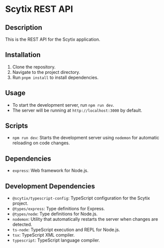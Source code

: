 # Scytix REST API

## Description
This is the REST API for the Scytix application.

## Installation
1. Clone the repository.
2. Navigate to the project directory.
3. Run `pnpm install` to install dependencies.

## Usage
- To start the development server, run `npm run dev`.
- The server will be running at `http://localhost:3000` by default.

## Scripts
- `npm run dev`: Starts the development server using `nodemon` for automatic reloading on code changes.

## Dependencies
- `express`: Web framework for Node.js.

## Development Dependencies
- `@scytix/typescript-config`: TypeScript configuration for the Scytix project.
- `@types/express`: Type definitions for Express.
- `@types/node`: Type definitions for Node.js.
- `nodemon`: Utility that automatically restarts the server when changes are detected.
- `ts-node`: TypeScript execution and REPL for Node.js.
- `tsx`: TypeScript XML compiler.
- `typescript`: TypeScript language compiler.
